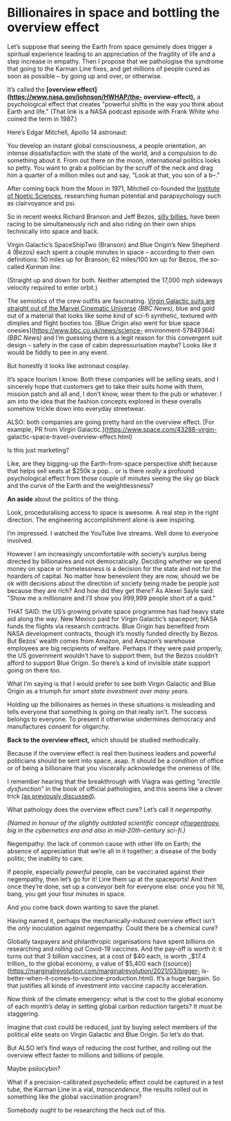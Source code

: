 # Billionaires in space and bottling the overview effect

Let’s suppose that seeing the Earth from space genuinely does trigger a
spiritual experience leading to an appreciation of the fragility of life and a
step increase in empathy. Then I propose that we pathologise the syndrome that
going to the Karman Line fixes, and get millions of people cured as soon as
possible – by going up and over, or otherwise.

It’s called the **[overview effect](https://www.nasa.gov/johnson/HWHAP/the-
overview-effect),** a psychological effect that creates "powerful shifts in
the way you think about Earth and life." (That link is a NASA podcast episode
with Frank White who coined the term in 1987.)

Here’s Edgar Mitchell, Apollo 14 astronaut:

You develop an instant global consciousness, a people orientation, an intense
dissatisfaction with the state of the world, and a compulsion to do something
about it. From out there on the moon, international politics looks so petty.
You want to grab a politician by the scruff of the neck and drag him a quarter
of a million miles out and say, “Look at that, you son of a b–.”

After coming back from the Moon in 1971, Mitchell co-founded the [Institute of
Noetic Sciences](https://en.wikipedia.org/wiki/Institute_of_Noetic_Sciences),
researching human potential and parapsychology such as clairvoyance and psi.

So in recent weeks Richard Branson and Jeff Bezos, [silly
billies](/home/2021/06/28/trillies), have been racing to be simultaneously
rich and also riding on their own ships technically into space and back.

Virgin Galactic’s SpaceShipTwo (Branson) and Blue Origin’s New Shepherd 4
(Bezos) each spent a couple minutes in space – according to their own
definitions: 50 miles up for Branson; 62 miles/100 km up for Bezos, the so-
called _Karman line._

(Straight up and down for both. Neither attempted the 17,000 mph sideways
velocity required to enter orbit.)

The semiotics of the crew outfits are fascinating. [Virgin Galactic suits are
straight out of the Marvel Cinematic
Universe](https://www.bbc.co.uk/news/science-environment-57790040) _(BBC
News),_ blue and gold out of a material that looks like some kind of sci-fi
synthetic, textured with dimples and flight booties too. [Blue Origin also
went for blue space onesies](https://www.bbc.co.uk/news/science-
environment-57849364) _(BBC News)_ and I’m guessing there is a legit reason
for this convergent suit design – safety in the case of cabin depressurisation
maybe? Looks like it would be fiddly to pee in any event.

But honestly it looks like astronaut cosplay.

It’s space tourism I know. Both these companies will be selling seats, and I
sincerely hope that customers get to take their suits home with them, mission
patch and all and, I don’t know, wear them to the pub or whatever. I am into
the idea that the fashion concepts explored in these overalls somehow trickle
down into everyday streetwear.

ALSO: both companies are going pretty hard on the overview effect. [For
example, PR from Virgin Galactic.](https://www.space.com/43288-virgin-
galactic-space-travel-overview-effect.html)

Is this just marketing?

Like, are they bigging-up the Earth-from-space perspective shift because that
helps sell seats at $250k a pop… or is there _really_ a profound psychological
effect from those couple of minutes seeing the sky go black and the curve of
the Earth and the weightlessness?

**An aside** about the politics of the thing.

Look, proceduralising access to space is awesome. A real step in the right
direction. The engineering accomplishment alone is awe inspiring.

I’m impressed. I watched the YouTube live streams. Well done to everyone
involved.

However I am increasingly uncomfortable with society’s surplus being directed
by billionaires and not democratically. Deciding whether we spend money on
space or homelessness is a decision for the state and not for the hoarders of
capital. No matter how benevolent they are now, should we be ok with decisions
about the direction of society being made be people just because they are
rich? And how did they get there? As Alexei Sayle said: "Show me a millionaire
and I’ll show you 999,999 people short of a quid."

THAT SAID: the US’s growing private space programme has had heavy state aid
along the way. New Mexico paid for Virgin Galactic’s spaceport; NASA funds the
flights via research contracts. Blue Origin has benefited from NASA
development contracts, though it’s mostly funded directly by Bezos. But Bezos’
wealth comes from Amazon, and Amazon’s warehouse employees are big recipients
of welfare. Perhaps if they were paid properly, the US government wouldn’t
have to support them, but the Bezos couldn’t afford to support Blue Origin. So
there’s a kind of invisible state support going on there too.

What I’m saying is that I would prefer to see both Virgin Galactic and Blue
Origin as a triumph for _smart state investment over many years._

Holding up the billionaires as heroes in these situations is misleading and
tells everyone that something is going on that really isn’t. The success
belongs to everyone. To present it otherwise undermines democracy and
manufactures consent for oligarchy.

**Back to the overview effect,** which should be studied methodically.

Because if the overview effect is real then business leaders and powerful
politicians should be sent into space, asap. It should be a condition of
office or of being a billionaire that you viscerally acknowledge the oneness
of life.

I remember hearing that the breakthrough with Viagra was getting _“erectile
dysfunction”_ in the book of official pathologies, and this seems like a
clever trick [(as previously discussed)](/home/2020/12/23/turpentine).

What pathology does the overview effect cure? Let’s call it _negempathy._

_(Named in honour of the slightly outdated scientific concept
of[negentropy](https://en.wikipedia.org/wiki/Negentropy), big in the
cybernetics era and also in mid-20th-century sci-fi.)_

Negempathy: the lack of common cause with other life on Earth; the absence of
appreciation that we’re all in it together; a disease of the body politic; the
inability to care.

If people, especially _powerful_ people, can be vaccinated against their
negempathy, then let’s go for it! Line them up at the spaceports! And then
once they’re done, set up a conveyor belt for everyone else: once you hit 16,
bang, you get your four minutes in space.

And you come back down wanting to save the planet.

Having named it, perhaps the mechanically-induced overview effect isn’t the
_only_ inoculation against negempathy. Could there be a chemical cure?

Globally taxpayers and philanthropic organisations have spent billions on
researching and rolling out Covid-19 vaccines. And the pay-off is worth it: it
turns out that 3 billion vaccines, at a cost of $40 each, is worth _$17.4
trillion_ to the global economy, a value of $5,400 each
[(source)](https://marginalrevolution.com/marginalrevolution/2021/03/bigger-
is-better-when-it-comes-to-vaccine-production.html). It’s a huge bargain. So
that justifies all kinds of investment into vaccine capacity acceleration.

Now think of the climate emergency: what is the cost to the global economy of
each month’s delay in setting global carbon reduction targets? It must be
staggering.

Imagine that cost could be reduced, just by buying select members of the
political elite seats on Virgin Galactic and Blue Origin. So let’s do that.

But ALSO let’s find ways of reducing the cost further, and rolling out the
overview effect faster to millions and billions of people.

Maybe psilocybin?

What if a precision-calibrated psychedelic effect could be captured in a test
tube, the Karman Line in a vial, _transcendence,_ the results rolled out in
something like the global vaccination program?

Somebody ought to be researching the heck out of this.
